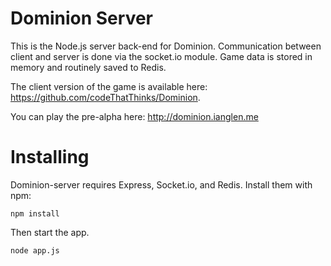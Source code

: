 # Dominion Server

This is the Node.js server back-end for Dominion. Communication between client and server is done via the socket.io module. Game data is stored in memory and routinely saved to Redis.

The client version of the game is available here: https://github.com/codeThatThinks/Dominion.

You can play the pre-alpha here: http://dominion.ianglen.me

# Installing

Dominion-server requires Express, Socket.io, and Redis. Install them with npm:

```
npm install
```

Then start the app.

```
node app.js
```